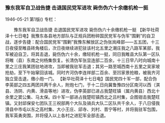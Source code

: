 ### 豫东我军自卫战告捷  击退国民党军进攻  毙伤伪六十余缴机枪一挺

1946-05-21
第1版()
专栏：

　　豫东我军自卫战告捷
    击退国民党军进攻
    毙伤伪六十余缴机枪一挺
    【新华社荷泽十七日电】我豫东各县地方部队与正规兵团粉碎国民党军与伪军“围剿”的自卫战，逐步告捷：配合国民党军“围剿”我豫东解放区之伪张岚峰部——五五团，十三日夜侵至睢县砖角楼后，次日夜继续进犯驻该村北五里之潮庄我之八路军某部，我军被迫自卫，将其击退，毙伤伪六十余，缴轻机枪一挺，同日我睢县大队第一区队将睢（县）东南之何杨集恢复。长清伪军张显连部二百余，十三日早八时向城南十里之三庄我某团驻地进攻，当即被我驻军击退；其另一路至城西南十五里之吴家坡抢劫，至下午始窜回该城。同时齐河伪李连祥部二百余、至凹家景抢粮，被我齐河独立营击退，缴小炮一门。
    【新华社荷泽十七日电】国民党四十军一部，配合伪李英部之四五两团共两千余人，附炮七门，于十二日向冀鲁豫四分区南河以西（淇县、汤阴、内黄、滑县等地）进攻，伪李英部已进占我楚旺镇（属内黄县）西北十余里之窦公集、马太保。四十军一部进占我楚旺镇西北之吕村集，企图钳击我楚旺镇。又封邱保安七团队王三祝部两个大队及骑兵大队二区队共千余人，于八日侵我滑县中市屯以东之高村集、大小王庄、邱寺、刘村、晋宁等村，并将我驻军包围，我军英勇突围，并将侵入以上各村之进犯军全部击退。
